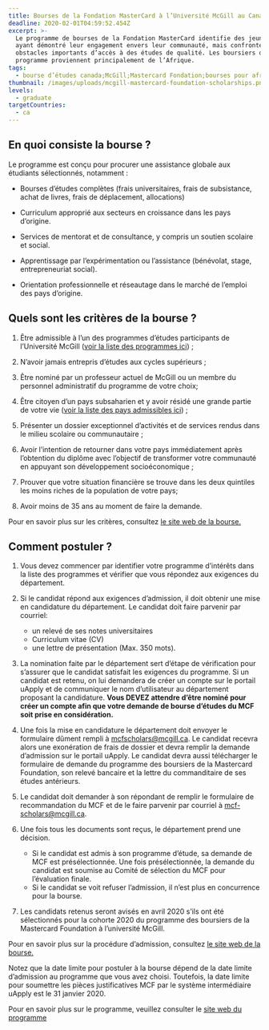 ```yaml
---
title: Bourses de la Fondation MasterCard à l’Université McGill au Canada
deadline: 2020-02-01T04:59:52.454Z
excerpt: >-
  Le programme de bourses de la Fondation MasterCard identifie des jeunes doués
  ayant démontré leur engagement envers leur communauté, mais confrontés à des
  obstacles importants d’accès à des études de qualité. Les boursiers de ce
  programme proviennent principalement de l’Afrique.
tags:
  - bourse d’études canada;McGill;Mastercard Fondation;bourses pour africains
thumbnail: /images/uploads/mcgill-mastercard-foundation-scholarships.png
levels:
  - graduate
targetCountries:
  - ca
---
```


## En quoi consiste la bourse ?

Le programme est conçu pour procurer une assistance globale aux étudiants
sélectionnés, notamment :

- Bourses d’études complètes (frais universitaires, frais de subsistance,
  achat de livres, frais de déplacement, allocations)

- Curriculum approprié aux secteurs en croissance dans les pays d’origine.

- Services de mentorat et de consultance, y compris un soutien scolaire et
  social.

- Apprentissage par l’expérimentation ou l’assistance (bénévolat, stage,
  entrepreneuriat social).

- Orientation professionnelle et réseautage dans le marché de l’emploi des
  pays d’origine.

## Quels sont les critères de la bourse ?

1. Être admissible à l’un des programmes d’études participants de l’Université
   McGill (<a
   href="https://www.mcgill.ca/mastercardfdn-scholars/files/mastercardfdn-scholars/liste_des_programmes_detudes_participants_2020.pdf"
   target="_blank" rel="noopener noreferrer">voir la liste des programmes
   ici</a>) ;

2. N’avoir jamais entrepris d’études aux cycles supérieurs ;

3. Être nominé par un professeur actuel de McGill ou un membre du personnel
   administratif du programme de votre choix;

4. Être citoyen d’un pays subsaharien et y avoir résidé une grande partie de
   votre vie (<a
   href="https://www.mcgill.ca/mastercardfdn-scholars/files/mastercardfdn-scholars/liste_des_pays_admissibles_2020.pdf"
   target="_blank" rel="noopener noreferrer">voir la liste des pays admissibles
   ici</a>) ;

5. Présenter un dossier exceptionnel d’activités et de services rendus dans le
   milieu scolaire ou communautaire ;

6. Avoir l’intention de retourner dans votre pays immédiatement après
   l’obtention du diplôme avec l’objectif de transformer votre communauté en
   appuyant son développement socioéconomique ;

7. Prouver que votre situation financière se trouve dans les deux quintiles
   les moins riches de la population de votre pays;

8. Avoir moins de 35 ans au moment de faire la demande.

Pour en savoir plus sur les critères, consultez <a
  href="https://www.mcgill.ca/mastercardfdn-scholars/files/mastercardfdn-scholars/programme_des_boursiers_de_la_mastercard_foundation_-_criteres_dadmissibilite_2020.pdf"
  target="_blank" rel="noopener noreferrer">le site web de la bourse.</a>

## Comment postuler ?

1. Vous devez commencer par identifier votre programme d’intérêts dans la
   liste des programmes et vérifier que vous répondez aux exigences du
   département.

2. Si le candidat répond aux exigences d’admission, il doit obtenir une mise
   en candidature du département. Le candidat doit faire parvenir par courriel:
   - un relevé de ses notes universitaires
   - Curriculum vitae (CV)
   - une lettre de présentation (Max. 350 mots).
3. La nomination faite par le département sert d’étape de vérification pour
   s’assurer que le candidat satisfait les exigences du programme. Si un candidat
   est retenu, on lui demandera de créer un compte sur le portail uApply et de
   communiquer le nom d’utilisateur au département proposant la candidature.
   **Vous DEVEZ attendre d’être nominé pour créer un compte afin que votre
   demande de bourse d’études du MCF soit prise en considération.**

4. Une fois la mise en candidature le département doit envoyer le formulaire
   dûment rempli à <a
   href="mailto:mcfscholars@mcgill.ca">mcfscholars@mcgill.ca</a>. Le candidat
   recevra alors une exonération de frais de dossier et devra remplir la demande
   d’admission sur le portail uApply. Le candidat devra aussi télécharger le
   formulaire de demande
   du programme des boursiers de la Mastercard Foundation, son relevé bancaire et la lettre du commanditaire de ses études antérieurs.
5. Le candidat doit demander à son répondant de remplir le formulaire de
   recommandation du MCF et de le faire parvenir par courriel à <a
   href="mailto:mcf-scholars@mcgill.ca">mcf-scholars@mcgill.ca</a>.

6. Une fois tous les documents sont reçus, le département prend une décision.
   - Si le candidat est admis à son programme d’étude, sa demande de MCF est présélectionnée. Une fois présélectionnée, la demande du candidat est soumise au Comité de sélection du MCF pour l’évaluation finale.
   - Si le candidat se voit refuser l’admission, il n’est plus en concurrence pour la bourse.
7. Les candidats retenus seront avisés en avril 2020 s’ils ont été
   sélectionnés pour la cohorte 2020 du programme des boursiers de la Mastercard
   Foundation à l’université McGill.

Pour en savoir plus sur la procédure d’admission, consultez <a
  href="https://www.mcgill.ca/mastercardfdn-scholars/files/mastercardfdn-scholars/mastercard_foundation_scholars_program_-_etape_par_etape_instructions_2020.pdf"
  target="_blank" rel="noopener noreferrer">le site web de la bourse.</a>

Notez que la date limite pour postuler à la bourse dépend de la date limite
d’admission au programme que vous avez choisi. Toutefois, la date limite pour
soumettre les pièces justificatives MCF par le système intermédiaire uApply
est le 31 janvier 2020.

Pour en savoir plus sur le programme, veuillez consulter le <a
  href="https://www.mcgill.ca/mastercardfdn-scholars/fr/propos-du-programme/fiche-dinformation-programme-de-bourses-de-la-fondation-mastercard"
  target="_blank" rel="noopener noreferrer">site web du programme</a>
